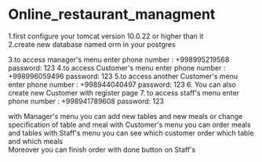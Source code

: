 # Online_restaurant_managment                                                 
1.first configure your tomcat  version 10.0.22 or higher than it                 
2.create new database named orm in your postgres


3.to access manager's menu enter phone number : +998995219568  password: 123
4.to access Customer's menu enter phone number : +998996059496  password: 123
5.to access  another Customer's menu enter phone number : +998944040497 password: 123
6.  You can also create new Customer with register page
7. to access staff's menu enter phone number : +998941789608  password: 123
  
with Manager's menu you can add new  tables and  new meals or change specification of table and meal 
 with Customer's menu you can order meals and tables
with Staff's menu you can see which customer order  which table and which meals    
     Moreover you can finish order with done button on Staff's 
    
